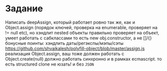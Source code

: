 # Задание
Написать deepAssign, который работает ровно так же, как и Object.assign (порядок ключей, проверка на enumerable, проверяет на != null etc), но хэндлит nested объекты
правильно проверяет на объект, умеет работать с сабклассами
то есть new obj.constructor, а не []/{}
бонусные поинты: хэндлить даты/регэкспы/мэпы/сэты
https://github.com/shvaikalesh/polyfill-object/blob/master/assign.js
реализация Object.assign, ваш тоже должен работать с Object.create(null)
должно работать синхронно и в рамках ecmascript. то есть structured clone не юзать! и без `JSON`
